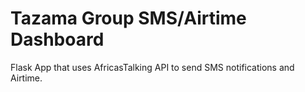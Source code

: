 # Tazama Group SMS/Airtime Dashboard

Flask App that uses AfricasTalking API to send SMS notifications and Airtime.
